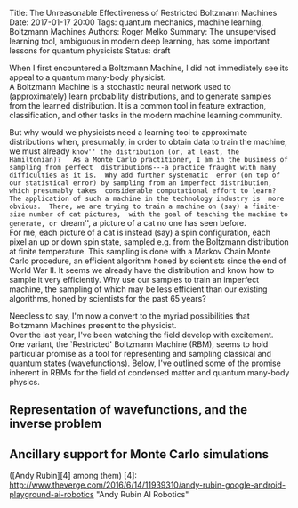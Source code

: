 Title: The Unreasonable Effectiveness of Restricted Boltzmann Machines
Date: 2017-01-17 20:00
Tags: quantum mechanics, machine learning, Boltzmann Machines
Authors: Roger Melko
Summary: The unsupervised learning tool, ambiguous in modern deep learning, has some important lessons for quantum physicists
Status: draft


When I first encountered a Boltzmann Machine, I did not immediately see its appeal to a quantum many-body physicist.  
A Boltzmann Machine is a stochastic neural network used to (approximately) learn probability distributions, 
and to generate samples from the learned distribution.  It is a common tool in feature extraction, 
classification, and other tasks in the modern machine learning community.

But why would we physicists need a learning tool to approximate distributions when, presumably, in order to 
obtain data to train the machine, we must already ``know'' the distribution (or, at least, the Hamiltonian)?  
As a Monte Carlo practitioner, I am in the business of sampling from perfect 
distributions---a practice fraught with many difficulties as it is.  Why add further systematic 
error (on top of our statistical error) by sampling from an imperfect distribution, which presumably takes 
considerable computational effort to learn? The application of such a machine in the technology industry is 
more obvious.  There, we are trying to train a machine on (say) a finite-size number of cat pictures, 
with the goal of teaching the machine to generate, or ``dream'', a picture of a cat no one has seen before.  
For me, each picture of a cat is instead (say) a spin configuration, each pixel an up or down spin 
state, sampled e.g. from the Boltzmann distribution at finite temperature.  This sampling is done with 
a Markov Chain Monte Carlo  procedure, an efficient algorithm honed by scientists since the end of 
World War II.  It seems we already have the distribution and know how to sample it very efficiently. 
Why use our samples to train an imperfect machine, the sampling of which may be less efficient than 
our existing algorithms, honed by scientists for the past 65 years?

Needless to say, I'm now a convert to the myriad possibilities that Boltzmann Machines present to the physicist.  
Over the last year, I've been watching the field develop with excitement.  One variant, the `Restricted' 
Boltzmann Machine (RBM), seems to hold particular promise as a tool for representing and sampling classical and 
quantum states (wavefunctions).  Below, I've outlined some of the promise inherent in RBMs for the field of 
condensed matter and quantum many-body physics.

## Representation of wavefunctions, and the inverse problem

## Ancillary support for Monte Carlo simulations

([Andy Rubin][4] among them) 
[4]: http://www.theverge.com/2016/6/14/11939310/andy-rubin-google-android-playground-ai-robotics "Andy Rubin AI Robotics"

